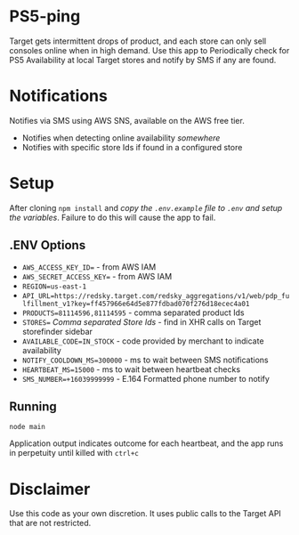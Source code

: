 # PS5-ping
Target gets intermittent drops of product, and each store can only sell consoles online when in high demand. Use this app to Periodically check for PS5 Availability at local Target stores 
and notify by SMS if any are found.

# Notifications
Notifies via SMS using AWS SNS, available on the AWS free tier.
* Notifies when detecting online availability *somewhere*
* Notifies with specific store Ids if found in a configured store

# Setup
After cloning `npm install` and *copy the `.env.example` file to `.env` and setup the variables*. Failure to do this will cause the app to fail.

## .ENV Options
* `AWS_ACCESS_KEY_ID=` - from AWS IAM
* `AWS_SECRET_ACCESS_KEY=` - from AWS IAM
* `REGION=us-east-1`
* `API_URL=https://redsky.target.com/redsky_aggregations/v1/web/pdp_fulfillment_v1?key=ff457966e64d5e877fdbad070f276d18ecec4a01`
* `PRODUCTS=81114596,81114595` - comma separated product Ids
* `STORES=` *Comma separated Store Ids* - find in XHR calls on Target storefinder sidebar
* `AVAILABLE_CODE=IN_STOCK` - code provided by merchant to indicate availability
* `NOTIFY_COOLDOWN_MS=300000` - ms to wait between SMS notifications
* `HEARTBEAT_MS=15000` - ms to wait between heartbeat checks
* `SMS_NUMBER=+16039999999` - E.164 Formatted phone number to notify

## Running
`node main`

Application output indicates outcome for each heartbeat, and the app runs in perpetuity until killed with `ctrl+c`

# Disclaimer
Use this code as your own discretion. It uses public calls to the Target API that are not restricted.